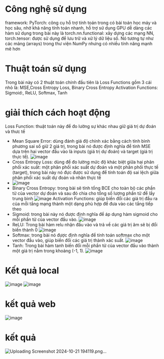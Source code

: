# Công nghệ sử dụng
framework: PyTorch: công cụ hỗ trợ tính toán trong có bài toán học máy và học sâu, nhờ khả năng tính toán nhanh, hỗ trợ sử dụng GPU dễ dàng 
các hàm sử dụng trong bài này là torch.nn.functional: xây dựng các mạng NN, torch.tensor: được sử dụng để lưu trữ và xử lý dữ liệu số. Nó tương tự như các mảng (arrays) trong thư viện NumPy nhưng có nhiều tính năng mạnh mẽ hơn
# Thuật toán sử dụng
Trong bài này có 2 thuật toán chính 
đầu tiên là  Loss Functions gồm 3 cái nhỏ là:  MSE,Cross Entropy Loss, Binary Cross Entropy
Activation Functions: Sigmoid:, ReLU, Softmax, Tanh
# giải thích cách hoạt động 
Loss Function:  thuật toán này để đo lường sự khác nhau giữ giá trị dự đoán và thưc tế 
+ Mean Square Error:  dùng đánh giá độ chính xác bằng cách tính bình phương sai số giữ 2 giá trị, trong bài nó được định nghĩa để tính MSE dựa trên hai vector đầu vào là inputs (giá trị dự đoán) và target (giá trị thực tế).
![image](https://github.com/user-attachments/assets/f30e0507-8695-4e05-b451-741da60e1863)
+ Cross Entropy Loss: dùng để đo lường mức độ khác biệt giữa hai phân phối xác suất: một phân phối xác suất dự đoán và một phân phối thực tế (target), trong bài này nó đực được sử dụng để tính toán độ sai lệch giữa phân phối xác suất dự đoán và nhãn thực tế
+ ![image](https://github.com/user-attachments/assets/957ac128-987f-4ea9-a137-59ffd7924df5)
+ Binary Cross Entropy: trong bài sẽ tính tổng BCE cho toàn bộ các phần tử của vector dự đoán và sau đó chia cho tổng số lượng phần tử để lấy trung bình
![image](https://github.com/user-attachments/assets/e9fccb6b-ee04-42b1-b8aa-e3cc0a08b2c8)
Activation Functions:  giúp biến đổi các giá trị đầu ra của mỗi tầng mạng thành một dạng phù hợp để đưa vào các tầng tiếp theo
+ Sigmoid: trong bài này nó  được định nghĩa để áp dụng hàm sigmoid cho mỗi phần tử của vector đầu vào.
![image](https://github.com/user-attachments/assets/412caf7d-d5f1-4f46-a390-4d99ebadd84f)
+ ReLU: Trong bài hàm relu nhận đầu vào và trả về các giá trị âm sẽ bị đổi biến thành 0
![image](https://github.com/user-attachments/assets/71bdaf3b-e26a-4b0c-9309-d1766f6f5f59)
+ Softmax: trong bài nó được định nghĩa để tính toán softmax cho một vector đầu vào, giúp biến đổi các giá trị thành xác suất.
![image](https://github.com/user-attachments/assets/a63267ef-a576-4e0d-8cfc-48ff7cbe7cf1)
+ Tanh: Trong bài hàm tanh biến đổi mỗi phần tử của vector đầu vào thành một giá trị nằm trong khoảng (-1, 1).
![image](https://github.com/user-attachments/assets/4ff43d47-0851-4f82-a6c8-0793fba46365)
# Kết quả local
![image](https://github.com/user-attachments/assets/f064fd85-dd90-40c8-9345-a98c4a31859c)
![image](https://github.com/user-attachments/assets/79f0ab94-d51a-463b-9d69-46369ca71633)
# kết quả web 
![image](https://github.com/user-attachments/assets/d6ea3c95-7049-4452-81a1-4aacc4eba9aa)
# kết quả  
![Uploading Screenshot 2024-10-21 194119.png…]()



